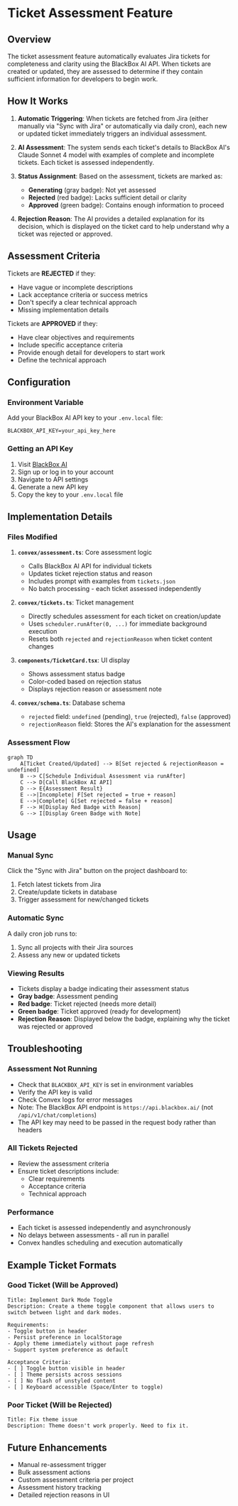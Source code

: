 # Ticket Assessment Feature

## Overview

The ticket assessment feature automatically evaluates Jira tickets for completeness and clarity using the BlackBox AI API. When tickets are created or updated, they are assessed to determine if they contain sufficient information for developers to begin work.

## How It Works

1. **Automatic Triggering**: When tickets are fetched from Jira (either manually via "Sync with Jira" or automatically via daily cron), each new or updated ticket immediately triggers an individual assessment.

2. **AI Assessment**: The system sends each ticket's details to BlackBox AI's Claude Sonnet 4 model with examples of complete and incomplete tickets. Each ticket is assessed independently.

3. **Status Assignment**: Based on the assessment, tickets are marked as:
   - **Generating** (gray badge): Not yet assessed
   - **Rejected** (red badge): Lacks sufficient detail or clarity
   - **Approved** (green badge): Contains enough information to proceed

4. **Rejection Reason**: The AI provides a detailed explanation for its decision, which is displayed on the ticket card to help understand why a ticket was rejected or approved.

## Assessment Criteria

Tickets are **REJECTED** if they:

- Have vague or incomplete descriptions
- Lack acceptance criteria or success metrics
- Don't specify a clear technical approach
- Missing implementation details

Tickets are **APPROVED** if they:

- Have clear objectives and requirements
- Include specific acceptance criteria
- Provide enough detail for developers to start work
- Define the technical approach

## Configuration

### Environment Variable

Add your BlackBox AI API key to your `.env.local` file:

```env
BLACKBOX_API_KEY=your_api_key_here
```

### Getting an API Key

1. Visit [BlackBox AI](https://www.blackbox.ai)
2. Sign up or log in to your account
3. Navigate to API settings
4. Generate a new API key
5. Copy the key to your `.env.local` file

## Implementation Details

### Files Modified

1. **`convex/assessment.ts`**: Core assessment logic
   - Calls BlackBox AI API for individual tickets
   - Updates ticket rejection status and reason
   - Includes prompt with examples from `tickets.json`
   - No batch processing - each ticket assessed independently

2. **`convex/tickets.ts`**: Ticket management
   - Directly schedules assessment for each ticket on creation/update
   - Uses `scheduler.runAfter(0, ...)` for immediate background execution
   - Resets both `rejected` and `rejectionReason` when ticket content changes

3. **`components/TicketCard.tsx`**: UI display
   - Shows assessment status badge
   - Color-coded based on rejection status
   - Displays rejection reason or assessment note

4. **`convex/schema.ts`**: Database schema
   - `rejected` field: `undefined` (pending), `true` (rejected), `false` (approved)
   - `rejectionReason` field: Stores the AI's explanation for the assessment

### Assessment Flow

```mermaid
graph TD
    A[Ticket Created/Updated] --> B[Set rejected & rejectionReason = undefined]
    B --> C[Schedule Individual Assessment via runAfter]
    C --> D[Call BlackBox AI API]
    D --> E{Assessment Result}
    E -->|Incomplete| F[Set rejected = true + reason]
    E -->|Complete| G[Set rejected = false + reason]
    F --> H[Display Red Badge with Reason]
    G --> I[Display Green Badge with Note]
```

## Usage

### Manual Sync

Click the "Sync with Jira" button on the project dashboard to:

1. Fetch latest tickets from Jira
2. Create/update tickets in database
3. Trigger assessment for new/changed tickets

### Automatic Sync

A daily cron job runs to:

1. Sync all projects with their Jira sources
2. Assess any new or updated tickets

### Viewing Results

- Tickets display a badge indicating their assessment status
- **Gray badge**: Assessment pending
- **Red badge**: Ticket rejected (needs more detail)
- **Green badge**: Ticket approved (ready for development)
- **Rejection Reason**: Displayed below the badge, explaining why the ticket was rejected or approved

## Troubleshooting

### Assessment Not Running

- Check that `BLACKBOX_API_KEY` is set in environment variables
- Verify the API key is valid
- Check Convex logs for error messages
- Note: The BlackBox API endpoint is `https://api.blackbox.ai/` (not `/api/v1/chat/completions`)
- The API key may need to be passed in the request body rather than headers

### All Tickets Rejected

- Review the assessment criteria
- Ensure ticket descriptions include:
  - Clear requirements
  - Acceptance criteria
  - Technical approach

### Performance

- Each ticket is assessed independently and asynchronously
- No delays between assessments - all run in parallel
- Convex handles scheduling and execution automatically

## Example Ticket Formats

### Good Ticket (Will be Approved)

```
Title: Implement Dark Mode Toggle
Description: Create a theme toggle component that allows users to switch between light and dark modes.

Requirements:
- Toggle button in header
- Persist preference in localStorage
- Apply theme immediately without page refresh
- Support system preference as default

Acceptance Criteria:
- [ ] Toggle button visible in header
- [ ] Theme persists across sessions
- [ ] No flash of unstyled content
- [ ] Keyboard accessible (Space/Enter to toggle)
```

### Poor Ticket (Will be Rejected)

```
Title: Fix theme issue
Description: Theme doesn't work properly. Need to fix it.
```

## Future Enhancements

- Manual re-assessment trigger
- Bulk assessment actions
- Custom assessment criteria per project
- Assessment history tracking
- Detailed rejection reasons in UI
